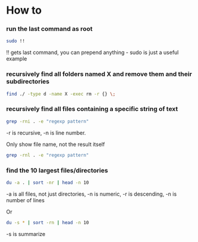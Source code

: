 # How to

### run the last command as root
```bash
sudo !!
```
!! gets last command, you can prepend anything - sudo is just a useful example

### recursively find all folders named X and remove them and their subdirectories
```bash
find ./ -type d -name X -exec rm -r {} \;
```

### recursively find all files containing a specific string of text
```bash
grep -rni . -e "regexp pattern"
```
-r is recursive, -n is line number. 

Only show file name, not the result itself
```bash
grep -rnl . -e "regexp pattern"
```
### find the 10 largest files/directories
```bash
du -a . | sort -nr | head -n 10
```
-a is all files, not just directories, -n is numeric, -r is descending, -n is number of lines

Or 
```bash
du -s * | sort -rn | head -n 10
```
-s is summarize
